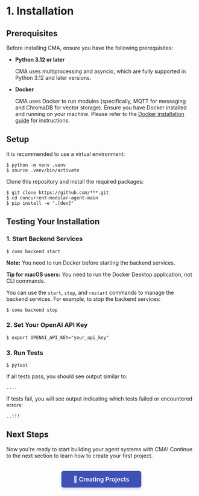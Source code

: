 # 1. Installation

## Prerequisites

Before installing CMA, ensure you have the following prerequisites:

* **Python 3.12 or later**

    CMA uses multiprocessing and asyncio, which are fully supported in Python 3.12 and later versions.

* **Docker**

    CMA uses Docker to run modules (specifically, MQTT for messaging and ChromaDB for vector storage). Ensure you have Docker installed and running on your machine. Please refer to the [Docker installation guide](https://docs.docker.com/get-docker/) for instructions.

## Setup

It is recommended to use a virtual environment:

```console
$ python -m venv .venv
$ source .venv/bin/activate
```

Clone this repository and install the required packages:

```console
$ git clone https://github.com/***.git
$ cd concurrent-modular-agent-main
$ pip install -e ".[dev]"
```

## Testing Your Installation

### 1. Start Backend Services

```console
$ coma backend start
```

**Note:** You need to run Docker before starting the backend services.

**Tip for macOS users:** You need to run the Docker Desktop application, not CLI commands.

You can use the `start`, `stop`, and `restart` commands to manage the backend services. For example, to stop the backend services:

```console
$ coma backend stop
```

### 2. Set Your OpenAI API Key

```console
$ export OPENAI_API_KEY="your_api_key"
```

### 3. Run Tests

```console
$ pytest
```

If all tests pass, you should see output similar to:
```console
....
```

If tests fail, you will see output indicating which tests failed or encountered errors:
```console
..!!!
```

## Next Steps

Now you're ready to start building your agent systems with CMA! Continue to the next section to learn how to create your first project.

<div style="text-align: center; margin: 2rem 0;">
    <a href="../creating-a-new-project" class="indigo-button">
        🚀 Creating Projects
    </a>
</div>

<style>
.indigo-button {
    display: inline-block;
    padding: 12px 32px;
    background-color: #3F51B5;
    color: #FFFFFF !important;
    text-decoration: none !important;
    border-radius: 6px;
    font-weight: 600;
    font-size: 16px;
    box-shadow: 0 3px 6px rgba(63, 81, 181, 0.25);
    transition: all 0.2s ease;
    border: none;
}

.indigo-button:hover {
    background-color: #303F9F;
    box-shadow: 0 4px 8px rgba(63, 81, 181, 0.35);
    transform: translateY(-1px);
    color: #FFFFFF !important;
    text-decoration: none !important;
}

.indigo-button:visited {
    color: #FFFFFF !important;
}

.indigo-button:active {
    color: #FFFFFF !important;
}
</style>
